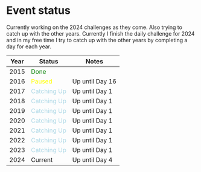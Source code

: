 # Event status

Currently working on the 2024 challenges as they come. Also trying to catch up with the other years. Currently I finish the daily challenge for 2024 and in my free time I try to catch up with the other years by completing a day for each year.

| Year | Status                                             | Notes           |
|------|----------------------------------------------------|-----------------|
| 2015 | <span style="color: green">Done</span>             |                 |
| 2016 | <span style="color: yellow">Paused</span>          | Up until Day 16 |
| 2017 | <span style="color: lightblue;">Catching Up</span> | Up until Day 1  |
| 2018 | <span style="color: lightblue;">Catching Up</span> | Up until Day 1  |
| 2019 | <span style="color: lightblue;">Catching Up</span> | Up until Day 1  |
| 2020 | <span style="color: lightblue;">Catching Up</span> | Up until Day 1  |
| 2021 | <span style="color: lightblue;">Catching Up</span> | Up until Day 1  |
| 2022 | <span style="color: lightblue;">Catching Up</span> | Up until Day 1  |
| 2023 | <span style="color: lightblue;">Catching Up</span> | Up until Day 1  |
| 2024 | Current                                            | Up until Day 4  |
